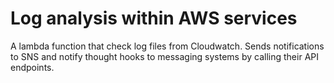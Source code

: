 # Log analysis within AWS services

A lambda function that check log files from Cloudwatch. Sends notifications to SNS and notify thought hooks to messaging systems by calling their API endpoints.
